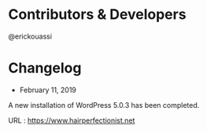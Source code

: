 # Contributors & Developers
@erickouassi

# Changelog

* February 11, 2019

A new installation of WordPress 5.0.3 has been completed.

URL : https://www.hairperfectionist.net
